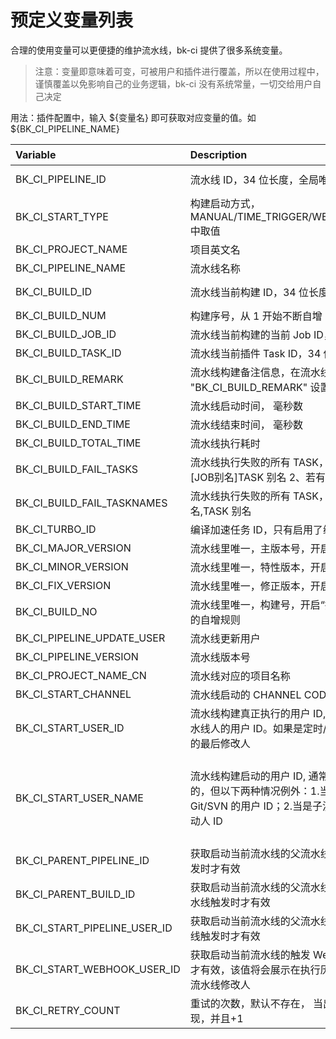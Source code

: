 # 预定义变量列表

合理的使用变量可以更便捷的维护流水线，bk-ci 提供了很多系统变量。

> 注意：变量即意味着可变，可被用户和插件进行覆盖，所以在使用过程中，谨慎覆盖以免影响自己的业务逻辑，bk-ci 没有系统常量，一切交给用户自己决定

用法：插件配置中，输入 ${变量名} 即可获取对应变量的值。如 ${BK\_CI\_PIPELINE\_NAME}

| Variable | Description | 样例 |
| :--- | :--- | :--- |
| BK\_CI\_PIPELINE\_ID | 流水线 ID，34 位长度，全局唯一 | p-2fc5a05b25024d5586742b8e88d3c853 |
| BK\_CI\_START\_TYPE | 构建启动方式，MANUAL/TIME\_TRIGGER/WEB\_HOOK/SERVICE/PIPELINE/REMOTE 中取值 | WEB\_HOOK |
| BK\_CI\_PROJECT\_NAME | 项目英文名 | alltest |
| BK\_CI\_PIPELINE\_NAME | 流水线名称 | 持续交付流水线 |
| BK\_CI\_BUILD\_ID | 流水线当前构建 ID，34 位长度，全局唯一 | b-d82918fc4f5c44c790d538785685f36b |
| BK\_CI\_BUILD\_NUM | 构建序号，从 1 开始不断自增 |  |
| BK\_CI\_BUILD\_JOB\_ID | 流水线当前构建的当前 Job ID，34 位长度，全局唯一 |  |
| BK\_CI\_BUILD\_TASK\_ID | 流水线当前插件 Task ID，34 位长度，全局唯一 |  |
| BK\_CI\_BUILD\_REMARK | 流水线构建备注信息，在流水线运行时通过 setEnv "BK\_CI\_BUILD\_REMARK" 设置 |  |
| BK\_CI\_BUILD\_START\_TIME | 流水线启动时间， 毫秒数 |  |
| BK\_CI\_BUILD\_END\_TIME | 流水线结束时间， 毫秒数 |  |
| BK\_CI\_BUILD\_TOTAL\_TIME | 流水线执行耗时 |  |
| BK\_CI\_BUILD\_FAIL\_TASKS | 流水线执行失败的所有 TASK，内容格式：1、格式：\[STAGE 别名\]\[JOB别名\]TASK 别名 2、若有多个并发 JOB 失败，使用换行\n 分隔 | 可用于构建失败通知，或流水线执行过程中的插件中 |
| BK\_CI\_BUILD\_FAIL\_TASKNAMES | 流水线执行失败的所有 TASK，内容格式：TASK 别名,TASK 别名,TASK 别名 | 可用于构建失败通知，或流水线执行过程中的插件中 |
| BK\_CI\_TURBO\_ID | 编译加速任务 ID，只有启用了编译加速才有该变量 |  |
| BK\_CI\_MAJOR\_VERSION | 流水线里唯一，主版本号，开启“推荐版本号”功能后出现 |  |
| BK\_CI\_MINOR\_VERSION | 流水线里唯一，特性版本，开启“推荐版本号”功能后出现 |  |
| BK\_CI\_FIX\_VERSION | 流水线里唯一，修正版本，开启“推荐版本号”功能后出现 |  |
| BK\_CI\_BUILD\_NO | 流水线里唯一，构建号，开启“推荐版本号”功能后出现，可以设置不同的自增规则 |  |
| BK\_CI\_PIPELINE\_UPDATE\_USER | 流水线更新用户 |  |
| BK\_CI\_PIPELINE\_VERSION | 流水线版本号 |  |
| BK\_CI\_PROJECT\_NAME\_CN | 流水线对应的项目名称 |  |
| BK\_CI\_START\_CHANNEL | 流水线启动的 CHANNEL CODE |  |
| BK\_CI\_START\_USER\_ID | 流水线构建真正执行的用户 ID, 一般手动启动时的当前用户 ID，重试流水线人的用户 ID。如果是定时/webhook/子流水线调用， 则是流水线的最后修改人 |  |
| BK\_CI\_START\_USER\_NAME | 流水线构建启动的用户 ID, 通常值与 BK\_CI\_START\_USER\_ID 是一致的，但以下两种情况例外：1.当启动方式为 WEBHOOK，该值为 Git/SVN 的用户 ID；2.当是子流水线调用时，该值为父流水线的构建启动人 ID | 例如：parent1 和 Sub2 的最后修改人为 User0；user1 手工执行 parent1 父流水线，parent1 再启动子流水线 Sub2， 此时 Sub2 的 BK\_CI\_START\_USER\_ID 为 User0；BK\_CI\_START\_USER\_NAME 为 User1 |
| BK\_CI\_PARENT\_PIPELINE\_ID | 获取启动当前流水线的父流水线 ID，仅当作为子流水线并被父流水线触发时才有效 |  |
| BK\_CI\_PARENT\_BUILD\_ID | 获取启动当前流水线的父流水线的构建 ID，仅当作为子流水线并被父流水线触发时才有效 |  |
| BK\_CI\_START\_PIPELINE\_USER\_ID | 获取启动当前流水线的父流水线启动人，仅当作为子流水线并被父流水线触发时才有效 |  |
| BK\_CI\_START\_WEBHOOK\_USER\_ID | 获取启动当前流水线的触发 Webhook 帐号，仅当被 webhook 触发时才有效，该值将会展示在执行历史中，但实际执行人不是他，而是最后流水线修改人 |  |
| BK\_CI\_RETRY\_COUNT | 重试的次数，默认不存在， 当出现失败重试/rebuild 时， 该变量才会出现，并且+1 |  |

